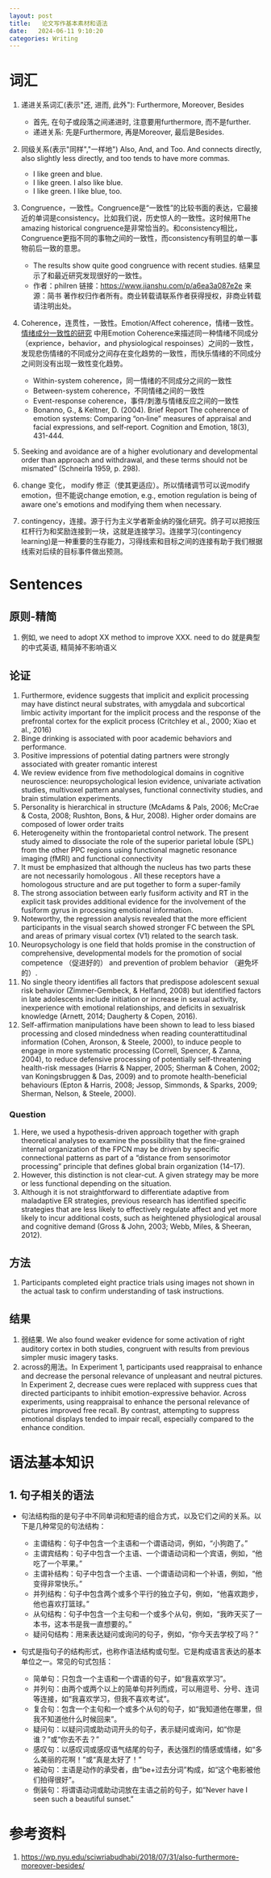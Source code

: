 ```yaml
---
layout: post
title:   论文写作基本素材和语法
date:   2024-06-11 9:10:20
categories: Writing
---
```


# 词汇

1. 递进关系词汇(表示"还, 进而, 此外"): Furthermore, Moreover, Besides
   * 首先, 在句子或段落之间递进时, 注意要用furthermore, 而不是further.
   * 递进关系: 先是Furthermore, 再是Moreover, 最后是Besides.
2. 同级关系(表示"同样","一样地") Also, And, and Too.
And connects directly, also slightly less directly, and too tends to have more commas.
    * I like green and blue. 	
	* I like green. I also like blue.
	* I like green. I like blue, too.

3. Congruence，一致性。Congruence是“一致性”的比较书面的表达，它最接近的单词是consistency。比如我们说，历史惊人的一致性。这时候用The amazing historical congruence是非常恰当的。和consistency相比，Congruence更指不同的事物之间的一致性，而consistency有明显的单一事物前后一致的意思。
    * The results show quite good congruence with recent studies. 结果显示了和最近研究发现很好的一致性。
    * 作者：philren 链接：https://www.jianshu.com/p/a6ea3a087e2e 来源：简书 著作权归作者所有。商业转载请联系作者获得授权，非商业转载请注明出处。
4. Coherence，连贯性，一致性。Emotion/Affect coherence，情绪一致性。[情绪成分一致性的研究](https://psu.pb.unizin.org/psych425/chapter/emotion-coherence/) 中用Emotion Coherence来描述同一种情绪不同成分（exprience，behavior，and physiological respoinses）之间的一致性，发现悲伤情绪的不同成分之间存在变化趋势的一致性，而快乐情绪的不同成分之间则没有出现一致性变化趋势。
    * Within-system coherence，同一情绪的不同成分之间的一致性
    * Between-system coherence，不同情绪之间的一致性
    * Event-response coherence，事件/刺激与情绪反应之间的一致性
    * Bonanno, G., & Keltner, D. (2004). Brief Report The coherence of emotion systems: Comparing “on‐line” measures of appraisal and facial expressions, and self‐report. Cognition and Emotion, 18(3), 431-444.
5. Seeking and avoidance are of a higher evolutionary and developmental order than approach and withdrawal, and these terms should not be mismated” (Schneirla 1959, p. 298).
6. change 变化， modify 修正（使其更适应）。所以情绪调节可以说modify emotion，但不能说change emotion, e.g., emotion regulation is being of aware one's emotions and modifying them when necessary.
7. contingency，连接。源于行为主义学者斯金纳的强化研究。鸽子可以把按压杠杆行为和奖励连接到一块，这就是连接学习。连接学习(contingency learning)是一种重要的生存能力，习得线索和目标之间的连接有助于我们根据线索对后续的目标事件做出预测。


# Sentences

## 原则-精简

1. 例如, we need to adopt XX method to improve XXX. need to do 就是典型的中式英语, 精简掉不影响语义


## 论证

1. Furthermore, evidence suggests that implicit and explicit processing may have distinct neural substrates, with amygdala and subcortical limbic activity important for
the implicit process and the response of the prefrontal cortex for the explicit process (Critchley et al., 2000; Xiao et al., 2016)
2. Binge drinking is associated with poor academic behaviors and performance.
3. Positive impressions of potential dating partners were strongly associated with greater romantic interest
4. We review evidence from five methodological domains in cognitive neuroscience: neuropsychological lesion evidence, univariate activation studies, multivoxel pattern analyses, functional connectivity studies, and brain stimulation experiments.
5. Personality is hierarchical in structure  (McAdams & Pals, 2006; McCrae & Costa, 2008; Rushton, Bons, & Hur, 2008). Higher order domains are composed of lower order traits
6. Heterogeneity within the frontoparietal control network. The present study aimed to dissociate the role of the superior parietal lobule (SPL) from the other PPC regions using functional magnetic resonance imaging (fMRI) and functional connectivity
6. It must be emphasized that although the nucleus has two parts these are not necessarily
homologous . All these receptors have a homologous structure and are put together to form a super-family
7. The strong association between early fusiform activity and RT in the explicit task
provides additional evidence for the involvement of the fusiform gyrus in processing emotional information.
8. Noteworthy, the regression analysis revealed that the more efficient participants in the visual search showed stronger FC between the SPL and areas of primary visual cortex (V1) related to the search task.
9. Neuropsychology is one field that holds promise in the construction of comprehensive, developmental models for the promotion of social competence （促进好的） and prevention of problem behavior （避免坏的）.
10. No single theory identifies all factors that predispose adolescent sexual risk behavior (Zimmer-Gembeck, &
Helfand, 2008) but identified factors in late adolescents include initiation or increase in sexual activity, inexperience with emotional relationships, and deficits in sexualrisk knowledge (Arnett, 2014; Daugherty & Copen, 2016).
11. Self-affirmation manipulations have been shown to lead to less biased processing and closed mindedness when reading counterattitudinal information (Cohen, Aronson, & Steele, 2000), to induce people to engage in more systematic processing (Correll, Spencer, & Zanna, 2004), to reduce defensive processing of potentially self-threatening health-risk messages (Harris &
Napper, 2005; Sherman & Cohen, 2002; van Koningsbruggen & Das, 2009) and to promote health-beneficial behaviours (Epton & Harris, 2008; Jessop, Simmonds, & Sparks, 2009; Sherman, Nelson, & Steele, 2000).

### Question

1. Here, we used a hypothesis-driven approach together with graph theoretical analyses to examine the possibility that the fine-grained
internal organization of the FPCN may be driven by specific connectional patterns as part of a “distance from sensorimotor
processing” principle that defines global brain organization (14–17).
2. However, this distinction is not clear-cut. A given strategy may be more or less functional depending on the situation.
3. Although it is not straightforward to differentiate adaptive from maladaptive ER strategies, previous research has identified specific strategies that are less likely to effectively regulate affect and yet more likely to incur additional costs, such as heightened physiological arousal and cognitive demand (Gross & John, 2003; Webb, Miles, & Sheeran, 2012).



## 方法

1. Participants completed eight practice trials using
images not shown in the actual task to confirm understanding of task instructions.   

## 结果

1. 弱结果. We also
found weaker evidence for some activation of right auditory
cortex in both studies, congruent with results from previous
simpler music imagery tasks.
2. across的用法。In Experiment 1, participants used reappraisal to enhance and decrease the personal
relevance of unpleasant and neutral pictures. In Experiment 2, decrease cues were replaced with suppress
cues that directed participants to inhibit emotion-expressive behavior. Across experiments, using reappraisal to enhance the personal relevance of pictures improved free recall. By contrast, attempting to suppress emotional displays tended to impair recall, especially compared to the enhance condition.

# 语法基本知识

## 1. 句子相关的语法

* 句法结构指的是句子中不同单词和短语的组合方式，以及它们之间的关系。以下是几种常见的句法结构：
  * 主谓结构：句子中包含一个主语和一个谓语动词，例如，“小狗跑了。”
  * 主谓宾结构：句子中包含一个主语、一个谓语动词和一个宾语，例如，“他吃了一个苹果。”
  * 主谓补结构：句子中包含一个主语、一个谓语动词和一个补语，例如，“他变得非常快乐。”
  * 并列结构：句子中包含两个或多个平行的独立子句，例如，“他喜欢跑步，他也喜欢打篮球。”
  * 从句结构：句子中包含一个主句和一个或多个从句，例如，“我昨天买了一本书，这本书是我一直想要的。”
  * 疑问句结构：用来表达疑问或询问的句子，例如，“你今天去学校了吗？”

* 句式是指句子的结构形式，也称作语法结构或句型。它是构成语言表达的基本单位之一。常见的句式包括：
  * 简单句：只包含一个主语和一个谓语的句子，如“我喜欢学习”。
  * 并列句：由两个或两个以上的简单句并列而成，可以用逗号、分号、连词等连接，如“我喜欢学习，但我不喜欢考试”。
  * 复合句：包含一个主句和一个或多个从句的句子，如“我知道他在哪里，但我不知道他什么时候回来”。
  * 疑问句：以疑问词或助动词开头的句子，表示疑问或询问，如“你是谁？”或“你去不去？”
  * 感叹句：以感叹词或感叹语气结尾的句子，表达强烈的情感或情绪，如“多么美丽的花啊！”或“真是太好了！”
  * 被动句：主语是动作的承受者，由“be+过去分词”构成，如“这个电影被他们拍得很好”。
  * 倒装句：将谓语动词或助动词放在主语之前的句子，如“Never have I seen such a beautiful sunset.”


# 参考资料

1. https://wp.nyu.edu/sciwriabudhabi/2018/07/31/also-furthermore-moreover-besides/

